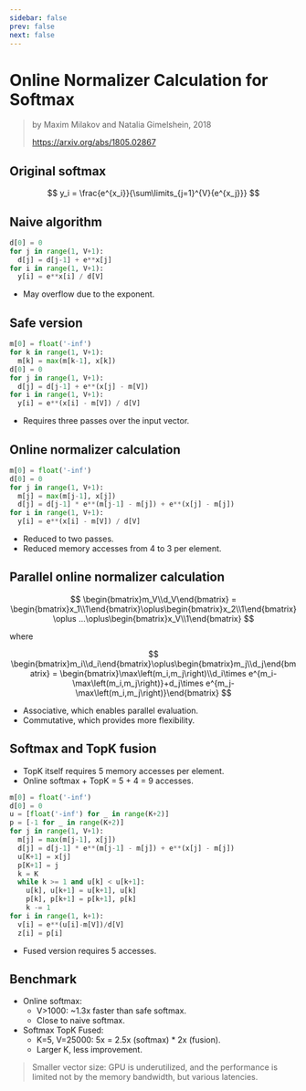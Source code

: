 ```yaml
---
sidebar: false
prev: false
next: false
---
```


# Online Normalizer Calculation for Softmax

> by Maxim Milakov and Natalia Gimelshein, 2018
>
> https://arxiv.org/abs/1805.02867

## Original softmax

$$
y_i = \frac{e^{x_i}}{\sum\limits_{j=1}^{V}{e^{x_j}}}
$$

## Naive algorithm

```py
d[0] = 0
for j in range(1, V+1):
  d[j] = d[j-1] + e**x[j]
for i in range(1, V+1):
  y[i] = e**x[i] / d[V]
```

- May overflow due to the exponent.

## Safe version

```py
m[0] = float('-inf')
for k in range(1, V+1):
  m[k] = max(m[k-1], x[k])
d[0] = 0
for j in range(1, V+1):
  d[j] = d[j-1] + e**(x[j] - m[V])
for i in range(1, V+1):
  y[i] = e**(x[i] - m[V]) / d[V]
```

- Requires three passes over the input vector.

## Online normalizer calculation

```py
m[0] = float('-inf')
d[0] = 0
for j in range(1, V+1):
  m[j] = max(m[j-1], x[j])
  d[j] = d[j-1] * e**(m[j-1] - m[j]) + e**(x[j] - m[j])
for i in range(1, V+1):
  y[i] = e**(x[i] - m[V]) / d[V]
```

- Reduced to two passes.
- Reduced memory accesses from 4 to 3 per element.

## Parallel online normalizer calculation

$$
\begin{bmatrix}m_V\\d_V\end{bmatrix} = \begin{bmatrix}x_1\\1\end{bmatrix}\oplus\begin{bmatrix}x_2\\1\end{bmatrix}\oplus ...\oplus\begin{bmatrix}x_V\\1\end{bmatrix}
$$

where

$$
\begin{bmatrix}m_i\\d_i\end{bmatrix}\oplus\begin{bmatrix}m_j\\d_j\end{bmatrix} = \begin{bmatrix}\max\left(m_i,m_j\right)\\d_i\times e^{m_i-\max\left(m_i,m_j\right)}+d_j\times e^{m_j-\max\left(m_i,m_j\right)}\end{bmatrix}
$$

- Associative, which enables parallel evaluation.
- Commutative, which provides more flexibility.

## Softmax and TopK fusion

- TopK itself requires 5 memory accesses per element.
- Online softmax + TopK = 5 + 4 = 9 accesses.

```py
m[0] = float('-inf')
d[0] = 0
u = [float('-inf') for _ in range(K+2)]
p = [-1 for _ in range(K+2)]
for j in range(1, V+1):
  m[j] = max(m[j-1], x[j])
  d[j] = d[j-1] * e**(m[j-1] - m[j]) + e**(x[j] - m[j])
  u[K+1] = x[j]
  p[K+1] = j
  k = K
  while k >= 1 and u[k] < u[k+1]:
    u[k], u[k+1] = u[k+1], u[k]
    p[k], p[k+1] = p[k+1], p[k]
    k -= 1
for i in range(1, k+1):
  v[i] = e**(u[i]-m[V])/d[V]
  z[i] = p[i]
```

- Fused version requires 5 accesses.

## Benchmark

- Online softmax:
  - V>1000: ~1.3x faster than safe softmax.
  - Close to naive softmax.
- Softmax TopK Fused:
  - K=5, V=25000: 5x = 2.5x (softmax) \* 2x (fusion).
  - Larger K, less improvement.

> Smaller vector size: GPU is underutilized, and the performance is limited not by the memory bandwidth, but various latencies.
